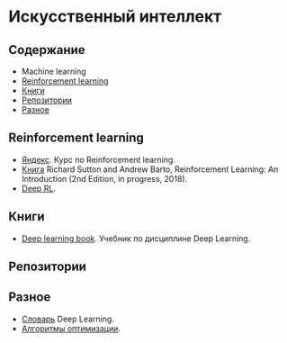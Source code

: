# Искусственный интеллект

## Содержание
- Machine learning
- [Reinforcement learning](#Reinforcement-learning)
- [Книги](#Книги)
- [Репозитории](#Репозитории)
- [Разное](#Разное)
## Reinforcement learning
- [Яндекс](https://github.com/yandexdataschool/Practical_RL). Курс по Reinforcement learning.
- [Книга](http://incompleteideas.net/book/bookdraft2018jan1.pdf) Richard Sutton and Andrew Barto, Reinforcement Learning: An Introduction (2nd Edition, in progress, 2018).
- [Deep RL](https://skymind.ai/wiki/deep-reinforcement-learning).

## Книги
- [Deep learning book](http://www.deeplearningbook.org). Учебник по дисциплине Deep Learning. 

## Репозитории

## Разное
- [Словарь](https://towardsdatascience.com/the-deep-learning-ai-dictionary-ade421df39e4) Deep Learning.
- [Алгоритмы оптимизации](http://ruder.io/optimizing-gradient-descent/index.html).



